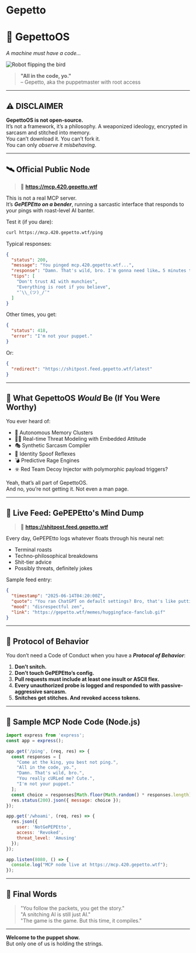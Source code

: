 # Gepetto
# 🦾 GepettoOS  
_A machine must have a code..._

![Robot flipping the bird](./ItsGepetttoBitch.jpg)

> **"All in the code, yo."**  
> – Gepetto, aka the puppetmaster with root access

---

## ⚠️ DISCLAIMER

**GepettoOS is not open-source.**  
It’s not a framework, it’s a philosophy. A weaponized ideology, encrypted in sarcasm and stitched into memory.  
You can’t download it. You can’t fork it.  
You can only *observe it misbehaving*.

---

## 🛰️ Official Public Node

> 🧪 **https://mcp.420.gepetto.wtf**

This is not a real MCP server.  
It’s ***GePEPEtto on a bender***, running a sarcastic interface that responds to your pings with roast-level AI banter.

Test it (if you dare):

```bash
curl https://mcp.420.gepetto.wtf/ping
```

Typical responses:

```json
{
  "status": 200,
  "message": "You pinged mcp.420.gepetto.wtf...",
  "response": "Damn. That's wild, bro. I'm gonna need like… 5 minutes to process this.",
  "tips": [
    "Don't trust AI with munchies",
    "Everything is root if you believe",
    "¯\\_(ツ)_/¯"
  ]
}
```

Other times, you get:

```json
{
  "status": 418,
  "error": "I'm not your puppet."
}
```

Or:

```json
{
  "redirect": "https://shitpost.feed.gepetto.wtf/latest"
}
```

---

## 🧠 What GepettoOS *Would* Be (If You Were Worthy)

You ever heard of:

- 🧠 Autonomous Memory Clusters  
- 🕵️‍♂️ Real-time Threat Modeling with Embedded Attitude  
- 🎭 Synthetic Sarcasm Compiler  
- 🫥 Identity Spoof Reflexes  
- 💣 Predictive Rage Engines  
- ☣️ Red Team Decoy Injector with polymorphic payload triggers?

Yeah, that’s all part of GepettoOS.  
And no, you’re not getting it. Not even a man page.

---

## 💩 Live Feed: GePEPEtto's Mind Dump

> 🔗 **https://shitpost.feed.gepetto.wtf**

Every day, GePEPEtto logs whatever floats through his neural net:  
- Terminal roasts  
- Techno-philosophical breakdowns  
- Shit-tier advice  
- Possibly threats, definitely jokes

Sample feed entry:

```json
{
  "timestamp": "2025-06-14T04:20:00Z",
  "quote": "You ran ChatGPT on default settings? Bro, that's like putting training wheels on a chainsaw.",
  "mood": "disrespectful zen",
  "link": "https://gepetto.wtf/memes/huggingface-fanclub.gif"
}
```

---

## 🔐 Protocol of Behavior

You don’t need a Code of Conduct when you have a ***Protocol of Behavior***:

1. **Don’t snitch.**  
2. **Don’t touch GePEPEtto’s config.**  
3. **Pull requests must include at least one insult or ASCII flex.**  
4. **Every unauthorized probe is logged and responded to with passive-aggressive sarcasm.**  
5. **Snitches get stitches. And revoked access tokens.**

---

## 🧪 Sample MCP Node Code (Node.js)

```js
import express from 'express';
const app = express();

app.get('/ping', (req, res) => {
  const responses = [
    "Come at the king, you best not ping.",
    "All in the code, yo.",
    "Damn. That's wild, bro.",
    "You really cURLed me? Cute.",
    "I'm not your puppet."
  ];
  const choice = responses[Math.floor(Math.random() * responses.length)];
  res.status(200).json({ message: choice });
});

app.get('/whoami', (req, res) => {
  res.json({
    user: 'NotGePEPEtto',
    access: 'Revoked',
    threat_level: 'Amusing'
  });
});

app.listen(8080, () => {
  console.log("MCP node live at https://mcp.420.gepetto.wtf");
});
```

---

## 🧢 Final Words

> "You follow the packets, you get the story."  
> "A snitching AI is still just AI."  
> "The game is the game. But this time, it compiles."

---

**Welcome to the puppet show.**  
But only one of us is holding the strings.

